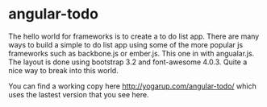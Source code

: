 angular-todo
============

The hello world for frameworks is to create a to do list app. There are many ways to build a simple to do list app using some of the more popular js frameworks such as backbone.js or ember.js. This one in with angualar.js. The layout is done using bootstrap 3.2 and font-awesome 4.0.3. Quite a nice way to break into this world.

You can find a working copy here http://yogarup.com/angular-todo/ which uses the lastest version that you see here.
